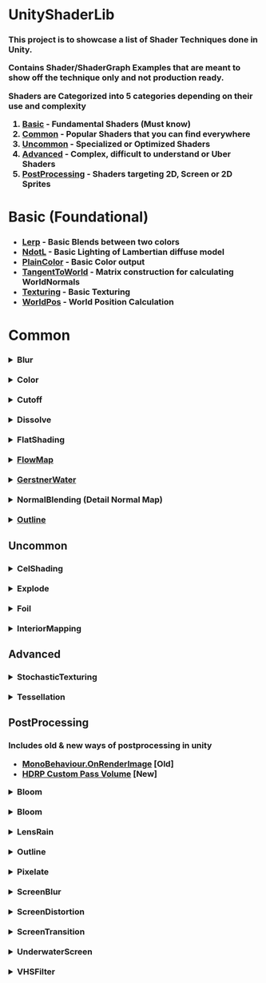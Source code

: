 # UnityShaderLib
<h3>

 This project is to showcase a list of Shader Techniques done in Unity.

Contains Shader/ShaderGraph Examples that are meant to show off the technique only and not production ready.


Shaders are Categorized into 5 categories depending on their use and complexity
  1. <ins>Basic</ins> - Fundamental Shaders (Must know)
  2. <ins>Common</ins> - Popular Shaders that you can find everywhere
  3. <ins>Uncommon</ins> - Specialized or Optimized Shaders
  4. <ins>Advanced</ins> - Complex, difficult to understand or Uber Shaders
  5. <ins>PostProcessing</ins> - Shaders targeting 2D, Screen or 2D Sprites

</h3>

# Basic (Foundational)
<h3>

- <ins>Lerp</ins> - Basic Blends between two colors
- <ins>NdotL</ins> - Basic Lighting of Lambertian diffuse model
- <ins>PlainColor</ins> - Basic Color output
- <ins>TangentToWorld</ins> - Matrix construction for calculating WorldNormals
- <ins>Texturing</ins> - Basic Texturing
- <ins>WorldPos</ins> - World Position Calculation

</h3>

# Common

<h3>

<details>
  <summary>Blur</summary>
<br>

> Blur on a texture by taking samples of the surounding/neighbouring pixels and calculating the weighted average

-  <ins>BoxBlur</ins> 
    > 3x3 Samples with equal weights

-  <ins>GaussianBlur</ins> 
    > 3x3 Samples with Gaussian weights

-  <ins>HorizontalBlur/VerticalBlur</ins>
    > 1x9/9x1 Samples with equal weights

</details>

<!-- --> <br>

<details>
  <summary>Color</summary>
<br>

- ColorAdjustment

    -  <ins>Desaturate</ins>
        > Desaturate the image by converting to luminance value using common luma formulas (e.g Rec. 601)

    -  <ins>DirectHueShift</ins>
        > Modify Color's Hue,Saturation,Brightness uing Rodrigues’ rotation formula

    - <ins>HSVShift</ins>
        > Modify Color's Hue,Saturation,Brightness by converting RGB to HSV color space

    - <ins>YIQShift</ins>
        > Modify Color's Hue,Saturation,Brightness by converting RGB to YIQ color space

-  ColorBanding
    >Round/Clamp colors to the nearest N interval which results in a banding effect
    - Optionaly to include a Ramp Texture to determine the color for each interval
    - Used in Toon shading

-  ColorBlending
    -  <ins>ColorBleed</ins>

        > Mix in colors depending on a threshold
        
-  <ins>ColorBorder</ins>
    > Set Color on the Border edge of an object uvs.

-  <ins>ColorRim</ins>
    > Adds Color based on the surface normals to the camera
    - Uses the "Fresnel" or "NdotV"

</details>

<!-- --> <br>

<details>
  <summary>Cutoff</summary>
<br>

> Selectively Use of Clip/Discard/AlphaClipping to not draw certain parts of the object

-  <ins>CutoffAxis</ins>
    > Draw parts of the object within a selected axis and range in the world

-  <ins>CutoffBox</ins>
    > Draw parts of the object within a Box Bounds(AABB) in the world

-  <ins>CutoffPlane</ins>
    > Draw parts of the object that are on either side of a Plane in the world

-  <ins>HorizontalSlice</ins>
    > Draw object with equal horizontal gaps as like being sliced in parts 

</details>

<!-- --> <br>

<details>
  <summary>Dissolve</summary>
<br>

> Hide/Reveal objects by making parts of the object transparent or gone and using a DissolveMap for detail

-  <ins>DissolveByDistance</ins>
    > Dissolve objects based on distance from a point

-  <ins>HardDissolve</ins>
    > Dissolve object using a dissolve texture for opaque objects

-  <ins>SoftDissolve</ins>
    > Dissolve object using a dissolve texture for transparent objects

</details>

<!-- --> <br>

<details>
  <summary>FlatShading</summary>
<br>

> Flatshading or Faceted Shadding is a Stylized effect to having each face of the mesh to be of the same color.

- Using <ins>DDXY</ins>
    > Use partial derivative ddx, ddy to use as normals instead of using interpolated normals for fragment shader

- Using <ins>Geometry shader</ins> 
    > Use geometry shader to manually calculate and store the normals of a face instead of using interpolated normals for fragment shader

</details>

<!-- --> <br>

<details>
  <summary><ins>FlowMap</ins></summary>
<br>

> Use of a special Texture "FlowMap" to shift UVs to give a appearance of water flowing

- A Special Lerp Technique is used to loop the FlowMap and blend seemlessly over time

</details>

<!-- --> <br>

<details>
  <summary><ins>GerstnerWater</ins></summary>
<br>

> Well known shader to do vertex displacement using the Gerstner wave equations for ocean/water wave movement

</details>


<!-- --> <br>

<details>
  <summary>NormalBlending (Detail Normal Map)</summary>
<br>

> Technique to combine/blend two normals together. Usually for one detailed normal map and a base normal map

- <ins>Reoriented (RNM)</ins>
    > Technique described by  Colin Barré-Brisebois and Stephen Hill in [blog](https://blog.selfshadow.com/publications/blending-in-detail/)

    > Reorient one detail normal so it follows a base normal map
    
    > Unity has a build-in Reoreinted Normal Blend Node in Shader Graph that uses a tweaked version of this
    
- <ins>Simple</ins>
    
    > Technique documented In Unreal Engine [UDK/UDK](https://docs.unrealengine.com/udk/Three/MaterialBasics.html#Detail%20Normal%20Map)

    > Unity has a build-in Reoreinted Normal Blend Node in Shader Graph that uses this

- <ins>WhiteOut</ins>
    > Technique described by Christopher Oat in "SIGGRAPH 2007 chapter 4 - Animated Wrinkle Maps" Ruby "Whiteout"

</details>


<!-- --> <br>

<details>
  <summary><ins>Outline</ins></summary>
<br>

> Easy Technique to create an outline around the visible parts of the model.

> Two pass shader which first draws a slightly larger model and then draw normally on top.

> Have some issue when another object with the same shader or transparent object overlap due to being on the transparent renderqueue and draw order.

<details>
  <summary>ReflectionRefraction</summary>
<br>

> TODO

</details>


<!-- --> <br>

<details>
  <summary><ins>Silhouette</ins></summary>
<br>

> TODO

</details>


<!-- --> <br>

<details>
  <summary>><ins>TextureChannelSelect</ins></summary>
<br>

> Select Red, Green or Blue channel of the texture using dot product. Normally use for rgb masks

</details>

<!-- --> <br>

<details>
  <summary>TextureSplatting</summary>
<br>

> Use of a special "Splat" Texture to have different parts of the model to use different texture in one material. Common used for terrain.

- <ins>Gray</ins>
    > Use of a gray scale "Splat Texture"

- <ins>RGBA</ins>
    > Use of a RGBA "Splat Texture" to support max 4 different texture.

- <ins>RGBABlend</ins>
    > RGBA but blends properly when "Splat Texture" channels overlaps

</details>

<!-- --> <br>

<details>
  <summary><ins>UVScrolling</ins></summary>
<br>

> Common technique to animate the appearance of the object by updating uvs.

</details>

<!-- --> <br>

<details>
  <summary><ins>VertexDisplacement</ins></summary>
<br>

> Common technique to make object move by updating the position in vertex shader. 

</details>

<!-- --> <br>

<details>
  <summary>Wireframe</summary>
<br>

> Common Debug/Test shader to show the triangle edges of the object. 

- <ins>WireframeBary</ins>
    > Use of Geometry shader to add in barycentric coordinates and using the coordinates to find nearest edge to create outlines.
    
- <ins>WireframeDist</ins>
    > Use of Geometry shader to calculate distance to nearest edge and using the distance to create outlines at the smallest distance.


</details>

</h3>

## Uncommon

<h3>

<details>
  <summary>CelShading</summary>
<br>

> Flatshading or Faceted Shadding is a Stylized effect to having each face of the mesh to be of the same color.

- Using DDXY
    > Use partial derivative ddx, ddy to normals instead of using interpolated normals for fragment shader

</details>

<!-- --> <br>

<details>
  <summary>Explode</summary>
<br>

> 

</details>

<!-- --> <br>

<details>
  <summary>Foil</summary>
<br>

> Flatshading or Faceted Shadding is a Stylized effect to having each face of the mesh to be of the same color.

- Using DDXY
    > Use partial derivative ddx, ddy to normals instead of using interpolated normals for fragment shader

</details>

<!-- --> <br>

<details>
  <summary>InteriorMapping</summary>
<br>

> Flatshading or Faceted Shadding is a Stylized effect to having each face of the mesh to be of the same color.

- Using DDXY
    > Use partial derivative ddx, ddy to normals instead of using interpolated normals for fragment shader

</details>

</h3>

## Advanced

<h3>

<details>
  <summary>StochasticTexturing</summary>
<br>

> Flatshading or Faceted Shadding is a Stylized effect to having each face of the mesh to be of the same color.

- Using DDXY
    > Use partial derivative ddx, ddy to normals instead of using interpolated normals for fragment shader

</details>

<!-- --> <br>

<details>
  <summary>Tessellation</summary>
<br>

> Flatshading or Faceted Shadding is a Stylized effect to having each face of the mesh to be of the same color.

- Using DDXY
    > Use partial derivative ddx, ddy to normals instead of using interpolated normals for fragment shader

</details>

</h3>

## PostProcessing

<h3>

Includes old & new ways of postprocessing in unity
-   [MonoBehaviour.OnRenderImage](https://docs.unity3d.com/ScriptReference/MonoBehaviour.OnRenderImage.html) [Old]
-  [HDRP Custom Pass Volume](https://docs.unity3d.com/Packages/com.unity.render-pipelines.high-definition@17.3/manual/Custom-Post-Process.html) [New] 

<details>
  <summary>Bloom</summary>
<br>

> Flatshading or Faceted Shadding is a Stylized effect to having each face of the mesh to be of the same color.

- Using DDXY
    > Use partial derivative ddx, ddy to normals instead of using interpolated normals for fragment shader

</details>

<!-- --> <br>

<details>
  <summary>Bloom</summary>
<br>

> Flatshading or Faceted Shadding is a Stylized effect to having each face of the mesh to be of the same color.

- Using DDXY
    > Use partial derivative ddx, ddy to normals instead of using interpolated normals for fragment shader

</details>

<!-- --> <br>

<details>
  <summary>LensRain</summary>
<br>

> Flatshading or Faceted Shadding is a Stylized effect to having each face of the mesh to be of the same color.

- Using DDXY
    > Use partial derivative ddx, ddy to normals instead of using interpolated normals for fragment shader

</details>

<!-- --> <br>

<details>
  <summary>Outline</summary>
<br>

> Flatshading or Faceted Shadding is a Stylized effect to having each face of the mesh to be of the same color.

- Using DDXY
    > Use partial derivative ddx, ddy to normals instead of using interpolated normals for fragment shader

</details>

<!-- --> <br>

<details>
  <summary>Pixelate</summary>
<br>

> Flatshading or Faceted Shadding is a Stylized effect to having each face of the mesh to be of the same color.

- Using DDXY
    > Use partial derivative ddx, ddy to normals instead of using interpolated normals for fragment shader

</details>

<!-- --> <br>

<details>
  <summary>ScreenBlur</summary>
<br>

> Flatshading or Faceted Shadding is a Stylized effect to having each face of the mesh to be of the same color.

- Using DDXY
    > Use partial derivative ddx, ddy to normals instead of using interpolated normals for fragment shader

</details>

<!-- --> <br>

<details>
  <summary>ScreenDistortion</summary>
<br>

> Flatshading or Faceted Shadding is a Stylized effect to having each face of the mesh to be of the same color.

- Using DDXY
    > Use partial derivative ddx, ddy to normals instead of using interpolated normals for fragment shader

</details>

<!-- --> <br>

<details>
  <summary>ScreenTransition</summary>
<br>

> Flatshading or Faceted Shadding is a Stylized effect to having each face of the mesh to be of the same color.

- Using DDXY
    > Use partial derivative ddx, ddy to normals instead of using interpolated normals for fragment shader

</details>

<!-- --> <br>

<details>
  <summary>UnderwaterScreen</summary>
<br>

> Flatshading or Faceted Shadding is a Stylized effect to having each face of the mesh to be of the same color.

- Using DDXY
    > Use partial derivative ddx, ddy to normals instead of using interpolated normals for fragment shader

</details>

<!-- --> <br>

<details>
  <summary>VHSFilter</summary>
<br>

> Flatshading or Faceted Shadding is a Stylized effect to having each face of the mesh to be of the same color.

- Using DDXY
    > Use partial derivative ddx, ddy to normals instead of using interpolated normals for fragment shader

</details>

</h3>



